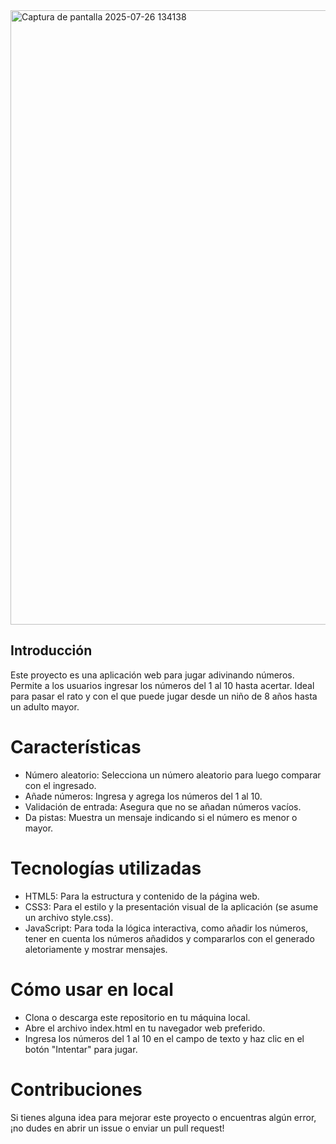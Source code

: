 <img width="1872" height="983" alt="Captura de pantalla 2025-07-26 134138" src="https://github.com/user-attachments/assets/2cb61938-4383-454b-9ffd-1540fda7fc2c" />


## Introducción
Este proyecto es una aplicación web para jugar adivinando números.
Permite a los usuarios ingresar los números del 1 al 10 hasta acertar.
Ideal para pasar el rato y con el que puede jugar desde un niño de 8 años hasta un adulto mayor. 

# Características
- Número aleatorio: Selecciona un número aleatorio para luego comparar con el ingresado.
- Añade números: Ingresa y agrega los números del 1 al 10.
- Validación de entrada: Asegura que no se añadan números vacíos.
- Da pistas: Muestra un mensaje indicando si el número es menor o mayor.

# Tecnologías utilizadas
- HTML5: Para la estructura y contenido de la página web.
- CSS3: Para el estilo y la presentación visual de la aplicación (se asume un archivo style.css).
- JavaScript: Para toda la lógica interactiva, como añadir los números, tener en cuenta los números añadidos y compararlos con el generado aletoriamente y mostrar mensajes.

# Cómo usar en local
- Clona o descarga este repositorio en tu máquina local.
- Abre el archivo index.html en tu navegador web preferido.
- Ingresa los números del 1 al 10 en el campo de texto y haz clic en el botón "Intentar" para jugar.

# Contribuciones
Si tienes alguna idea para mejorar este proyecto o encuentras algún error, ¡no dudes en abrir un issue o enviar un pull request!

